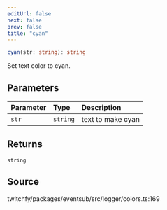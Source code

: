 ```yaml
---
editUrl: false
next: false
prev: false
title: "cyan"
---
```


```ts
cyan(str: string): string
```

Set text color to cyan.

## Parameters

| Parameter | Type | Description |
| :------ | :------ | :------ |
| `str` | `string` | text to make cyan |

## Returns

`string`

## Source

twitchfy/packages/eventsub/src/logger/colors.ts:169

